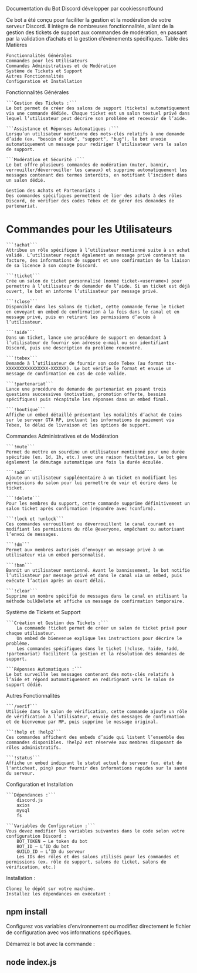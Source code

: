 Documentation du Bot Discord développer par cookiessnotfound

Ce bot a été conçu pour faciliter la gestion et la modération de votre serveur Discord. Il intègre de nombreuses fonctionnalités, allant de la gestion des tickets de support aux commandes de modération, en passant par la validation d’achats et la gestion d’événements spécifiques.
Table des Matières

    Fonctionnalités Générales
    Commandes pour les Utilisateurs
    Commandes Administratives et de Modération
    Système de Tickets et Support
    Autres Fonctionnalités
    Configuration et Installation

Fonctionnalités Générales

    ```Gestion des Tickets :```
    Le bot permet de créer des salons de support (tickets) automatiquement via une commande dédiée. Chaque ticket est un salon textuel privé dans lequel l’utilisateur peut décrire son problème et recevoir de l’aide.

    ```Assistance et Réponses Automatiques :```
    Lorsqu’un utilisateur mentionne des mots-clés relatifs à une demande d’aide (ex. "besoin d'aide", "support", "bug"), le bot envoie automatiquement un message pour rediriger l’utilisateur vers le salon de support.

    ```Modération et Sécurité :```
    Le bot offre plusieurs commandes de modération (muter, bannir, verrouiller/déverrouiller les canaux) et supprime automatiquement les messages contenant des termes interdits, en notifiant l’incident dans un salon dédié.

    Gestion des Achats et Partenariats :
    Des commandes spécifiques permettent de lier des achats à des rôles Discord, de vérifier des codes Tebex et de gérer des demandes de partenariat.

# Commandes pour les Utilisateurs

    ```!achat```
    Attribue un rôle spécifique à l’utilisateur mentionné suite à un achat validé. L’utilisateur reçoit également un message privé contenant sa facture, des informations de support et une confirmation de la liaison de sa licence à son compte Discord.

    ```!ticket```
    Crée un salon de ticket personnalisé (nommé ticket-<username>) pour permettre à l’utilisateur de demander de l’aide. Si un ticket est déjà ouvert, le bot en informe l’utilisateur par message privé.

    ```!close```
    Disponible dans les salons de ticket, cette commande ferme le ticket en envoyant un embed de confirmation à la fois dans le canal et en message privé, puis en retirant les permissions d’accès à l’utilisateur.

    ```!aide```
    Dans un ticket, lance une procédure de support en demandant à l’utilisateur de fournir son adresse e-mail ou son identifiant Discord, puis une description du problème rencontré.

    ```!tebex```
    Demande à l’utilisateur de fournir son code Tebex (au format tbx-XXXXXXXXXXXXXXXX-XXXXXX). Le bot vérifie le format et envoie un message de confirmation en cas de code valide.

    ```!partenariat```
    Lance une procédure de demande de partenariat en posant trois questions successives (motivation, promotion offerte, besoins spécifiques) puis récapitule les réponses dans un embed final.

    ```!boutique```
    Affiche un embed détaillé présentant les modalités d’achat de Coins sur le serveur GTA RP, incluant les informations de paiement via Tebex, le délai de livraison et les options de support.

Commandes Administratives et de Modération

    ```!mute```
    Permet de mettre en sourdine un utilisateur mentionné pour une durée spécifiée (ex. 1d, 1h, etc.) avec une raison facultative. Le bot gère également le démutage automatique une fois la durée écoulée.

    ```!add```
    Ajoute un utilisateur supplémentaire à un ticket en modifiant les permissions du salon pour lui permettre de voir et écrire dans le ticket.

    ```!delete```
    Pour les membres du support, cette commande supprime définitivement un salon ticket après confirmation (répondre avec !confirm).

    ```!lock et !unlock```
    Ces commandes verrouillent ou déverrouillent le canal courant en modifiant les permissions du rôle @everyone, empêchant ou autorisant l’envoi de messages.

    ```!dm```
    Permet aux membres autorisés d’envoyer un message privé à un utilisateur via un embed personnalisé.

    ```!ban```
    Bannit un utilisateur mentionné. Avant le bannissement, le bot notifie l’utilisateur par message privé et dans le canal via un embed, puis exécute l’action après un court délai.

    ```!clear```
    Supprime un nombre spécifié de messages dans le canal en utilisant la méthode bulkDelete et affiche un message de confirmation temporaire.

Système de Tickets et Support

    ```Création et Gestion des Tickets :```
        La commande !ticket permet de créer un salon de ticket privé pour chaque utilisateur.
        Un embed de bienvenue explique les instructions pour décrire le problème.
        Les commandes spécifiques dans le ticket (!close, !aide, !add, !partenariat) facilitent la gestion et la résolution des demandes de support.

    ```Réponses Automatiques :```
    Le bot surveille les messages contenant des mots-clés relatifs à l’aide et répond automatiquement en redirigeant vers le salon de support dédié.

Autres Fonctionnalités

    ```/verif```
    Utilisée dans le salon de vérification, cette commande ajoute un rôle de vérification à l’utilisateur, envoie des messages de confirmation et de bienvenue par MP, puis supprime le message original.

    ```!help et !help2```
    Ces commandes affichent des embeds d’aide qui listent l’ensemble des commandes disponibles. !help2 est réservée aux membres disposant de rôles administratifs.

    ```!status```
    Affiche un embed indiquant le statut actuel du serveur (ex. état de l'anticheat, ping) pour fournir des informations rapides sur la santé du serveur.

Configuration et Installation

    ```Dépendances :```
        discord.js
        axios
        mysql
        fs

    ```Variables de Configuration :```
    Vous devez modifier les variables suivantes dans le code selon votre configuration Discord :
        BOT_TOKEN – Le token du bot
        BOT_ID – L’ID du bot
        GUILD_ID – L’ID du serveur
        Les IDs des rôles et des salons utilisés pour les commandes et permissions (ex. rôle de support, salons de ticket, salons de vérification, etc.)
Installation :

    Clonez le dépôt sur votre machine.
    Installez les dépendances en exécutant :

## npm install

Configurez vos variables d’environnement ou modifiez directement le fichier de configuration avec vos informations spécifiques.

Démarrez le bot avec la commande :

## node index.js
